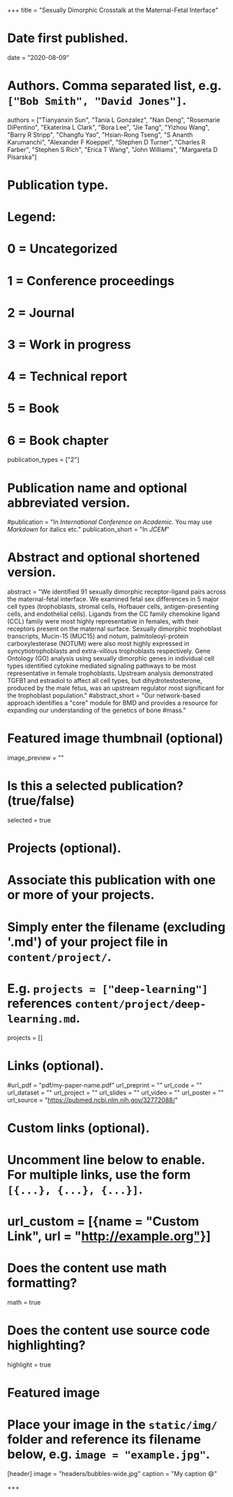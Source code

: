 +++
title = "Sexually Dimorphic Crosstalk at the Maternal-Fetal Interface"

# Date first published.
date = "2020-08-09"

# Authors. Comma separated list, e.g. `["Bob Smith", "David Jones"]`.
authors = ["Tianyanxin Sun", "Tania L Gonzalez", "Nan Deng", "Rosemarie DiPentino", "Ekaterina L Clark", "Bora Lee", "Jie Tang", "Yizhou Wang", "Barry R Stripp", "Changfu Yao", "Hsian-Rong Tseng", "S Ananth Karumanchi", "Alexander F Koeppel", "Stephen D Turner", "Charles R Farber", "Stephen S Rich", "Erica T Wang", "John Williams", "Margareta D Pisarska"]

# Publication type.
# Legend:
# 0 = Uncategorized
# 1 = Conference proceedings
# 2 = Journal
# 3 = Work in progress
# 4 = Technical report
# 5 = Book
# 6 = Book chapter
publication_types = ["2"]

# Publication name and optional abbreviated version.
#publication = "In *International Conference on Academic*. You may use *Markdown* for italics etc."
publication_short = "In *JCEM*"

# Abstract and optional shortened version.
abstract = "We identified 91 sexually dimorphic receptor-ligand pairs across the maternal-fetal interface. We examined fetal sex differences in 5 major cell types (trophoblasts, stromal cells, Hofbauer cells, antigen-presenting cells, and endothelial cells). Ligands from the CC family chemokine ligand (CCL) family were most highly representative in females, with their receptors present on the maternal surface. Sexually dimorphic trophoblast transcripts, Mucin-15 (MUC15) and notum, palmitoleoyl-protein carboxylesterase (NOTUM) were also most highly expressed in syncytiotrophoblasts and extra-villous trophoblasts respectively. Gene Ontology (GO) analysis using sexually dimorphic genes in individual cell types identified cytokine mediated signaling pathways to be most representative in female trophoblasts. Upstream analysis demonstrated TGFB1 and estradiol to affect all cell types, but dihydrotestosterone, produced by the male fetus, was an upstream regulator most significant for the trophoblast population."
#abstract_short = "Our network-based approach identifies a "core" module for BMD and provides a resource for expanding our understanding of the genetics of bone #mass."

# Featured image thumbnail (optional)
image_preview = ""

# Is this a selected publication? (true/false)
selected = true

# Projects (optional).
#   Associate this publication with one or more of your projects.
#   Simply enter the filename (excluding '.md') of your project file in `content/project/`.
#   E.g. `projects = ["deep-learning"]` references `content/project/deep-learning.md`.
projects = []

# Links (optional).
#url_pdf = "pdf/my-paper-name.pdf"
url_preprint = ""
url_code = ""
url_dataset = ""
url_project = ""
url_slides = ""
url_video = ""
url_poster = ""
url_source = "https://pubmed.ncbi.nlm.nih.gov/32772088/"

# Custom links (optional).
#   Uncomment line below to enable. For multiple links, use the form `[{...}, {...}, {...}]`.
# url_custom = [{name = "Custom Link", url = "http://example.org"}]

# Does the content use math formatting?
math = true

# Does the content use source code highlighting?
highlight = true

# Featured image
# Place your image in the `static/img/` folder and reference its filename below, e.g. `image = "example.jpg"`.
[header]
image = "headers/bubbles-wide.jpg"
caption = "My caption 😄"

+++

